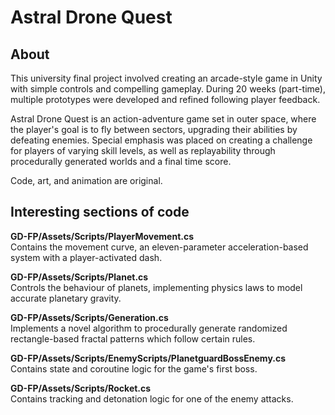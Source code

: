 # Astral Drone Quest

## About

This university final project involved creating an arcade-style game in Unity with simple controls and compelling gameplay. During 20 weeks (part-time), multiple prototypes were developed and refined following player feedback.

Astral Drone Quest is an action-adventure game set in outer space, where the player's goal is to fly between sectors, upgrading their abilities by defeating enemies. Special emphasis was placed on creating a challenge for players of varying skill levels, as well as replayability through procedurally generated worlds and a final time score.

Code, art, and animation are original.

## Interesting sections of code

**GD-FP/Assets/Scripts/PlayerMovement.cs**  
Contains the movement curve, an eleven-parameter acceleration-based system with a player-activated dash.

**GD-FP/Assets/Scripts/Planet.cs**  
Controls the behaviour of planets, implementing physics laws to model accurate planetary gravity.

**GD-FP/Assets/Scripts/Generation.cs**  
Implements a novel algorithm to procedurally generate randomized rectangle-based fractal patterns which follow certain rules.

**GD-FP/Assets/Scripts/EnemyScripts/PlanetguardBossEnemy.cs**  
Contains state and coroutine logic for the game's first boss.

**GD-FP/Assets/Scripts/Rocket.cs**  
Contains tracking and detonation logic for one of the enemy attacks.
